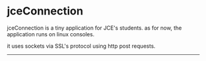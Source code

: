 jceConnection
=============

jceConnection is a tiny application for JCE's students.
as for now, the application runs on linux consoles.

it uses sockets via SSL's protocol using http post requests.

---------------------------------------------
